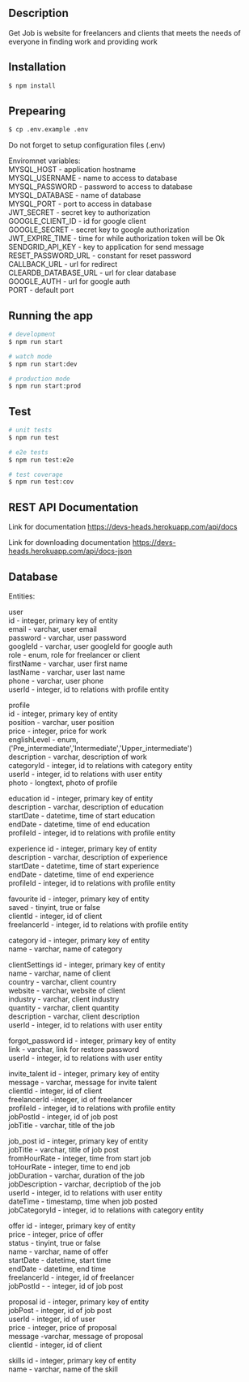 ## Description

Get Job is website for freelancers and clients that meets the needs of everyone in finding work and providing work

## Installation

```bash
$ npm install
```
## Prepearing

```bash
$ cp .env.example .env
```
Do not forget to setup configuration files (.env)

Enviromnet variables:<br>
  MYSQL_HOST - application hostname<br>
  MYSQL_USERNAME - name to access to database<br>
  MYSQL_PASSWORD - password to access to database<br>
  MYSQL_DATABASE - name of database<br>
  MYSQL_PORT - port to access in database<br>
  JWT_SECRET - secret key to authorization<br>
  GOOGLE_CLIENT_ID - id for google client<br>
  GOOGLE_SECRET - secret key to google authorization<br>
  JWT_EXPIRE_TIME - time for while authorization token will be Ok<br>
  SENDGRID_API_KEY - key to application for send message<br>
  RESET_PASSWORD_URL - constant for reset password<br>
  CALLBACK_URL - url for redirect<br>
  CLEARDB_DATABASE_URL - url for clear database<br>
  GOOGLE_AUTH - url for google auth<br>
  PORT - default port<br>
  

## Running the app

```bash
# development
$ npm run start

# watch mode
$ npm run start:dev

# production mode
$ npm run start:prod
```

## Test

```bash
# unit tests
$ npm run test

# e2e tests
$ npm run test:e2e

# test coverage
$ npm run test:cov
```
## REST API Documentation

Link for documentation https://devs-heads.herokuapp.com/api/docs

Link for downloading documentation https://devs-heads.herokuapp.com/api/docs-json


## Database

Entities:

  user<br>
    id - integer, primary key of entity<br>
    email - varchar, user email<br>
    password - varchar, user password<br>
    googleId - varchar, user googleId for google auth<br>
    role - enum, role for freelancer or client<br>
    firstName - varchar, user first name<br>
    lastName - varchar, user last name<br>
    phone - varchar, user phone<br>
    userId - integer, id to relations with profile entity<br>
    
  profile<br>
    id - integer, primary key of entity<br>
    position - varchar, user position<br>
    price - integer, price for work<br>
    englishLevel - enum, ('Pre_intermediate','Intermediate','Upper_intermediate')<br>
    description - varchar, description of work<br>
    categoryId - integer, id to relations with category entity<br>
    userId - integer, id to relations with user entity<br>
    photo - longtext, photo of profile<br>

  education
    id - integer, primary key of entity<br>
    description - varchar, description of education<br>
    startDate - datetime, time of start education<br>
    endDate - datetime, time of end education<br>
    profileId - integer, id to relations with profile entity<br>

  experience
    id - integer, primary key of entity<br>
    description - varchar, description of experience<br>
    startDate - datetime, time of start experience<br>
    endDate - datetime, time of end experience<br>
    profileId - integer, id to relations with profile entity<br>

  favourite
     id - integer, primary key of entity<br>
     saved - tinyint, true or false<br>
     clientId - integer, id of client<br>
     freelancerId - integer, id to relations with profile entity<br>
  
  category
    id - integer, primary key of entity<br>
    name - varchar, name of category<br>

  clientSettings
    id - integer, primary key of entity<br>
    name - varchar, name of client<br>
    country - varchar, client country<br>
    website - varchar, website of client<br>
    industry - varchar, client industry<br>
    quantity - varchar, client quantity<br>
    description - varchar, client description<br>
    userId - integer, id to relations with user entity<br>

  forgot_password
    id - integer, primary key of entity<br>
    link - varchar, link for restore password<br>
    userId - integer, id to relations with user entity<br>
  
  invite_talent
    id - integer, primary key of entity<br>
    message - varchar, message for invite talent<br>
    clientId - integer, id of client<br>
    freelancerId -integer, id of freelancer<br>
    profileId - integer, id to relations with profile entity<br>
    jobPostId - integer, id of job post<br>
    jobTitle - varchar, title of the job<br>

  job_post
    id - integer, primary key of entity<br>
    jobTitle - varchar, title of job post<br>
    fromHourRate - integer, time from start job<br>
    toHourRate - integer, time to end job<br>
    jobDuration - varchar, duration of the job<br>
    jobDescription - varchar, decriptiob of the job<br>
    userId - integer, id to relations with user entity<br>
    dateTime - timestamp, time when job posted<br>
    jobCategoryId - integer, id to relations with category entity<br>

  offer
    id - integer, primary key of entity<br>
    price - integer, price of offer<br>
    status - tinyint, true or false<br>
    name - varchar, name of offer<br>
    startDate - datetime, start time<br>
    endDate - datetime, end time<br>
    freelancerId - integer, id of freelancer<br>
    jobPostId -  - integer, id of job post<br>

  proposal
    id - integer, primary key of entity<br>
    jobPost - integer, id of job post<br>
    userId - integer, id of user<br>
    price - integer, price of proposal<br>
    message -varchar, message of proposal<br>
    clientId  - integer, id of client<br>

  skills
    id - integer, primary key of entity<br>
    name - varchar, name of the skill<br>
